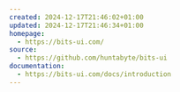 ```yaml
---
created: 2024-12-17T21:46:02+01:00
updated: 2024-12-17T21:46:34+01:00
homepage:
  - https://bits-ui.com/
source:
  - https://github.com/huntabyte/bits-ui
documentation:
  - https://bits-ui.com/docs/introduction
---
```

